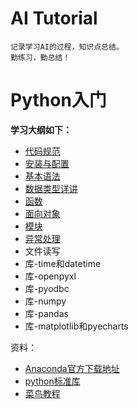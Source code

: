 # AI Tutorial
    记录学习AI的过程，知识点总结。
    勤练习，勤总结！

# **Python入门**
**学习大纲如下：**
* [代码规范](./src/python/chapter-0/article/chapter00.md)
* [安装与配置](./src/python/chapter-1/article/chapter01.md)
* [基本语法](./src/python/chapter-2/article/chapter02.md)
* [数据类型详讲](./src/python/chapter-3/article/chapter03.md)
* [函数](./src/python/chapter-4/article/chapter04.md)
* [面向对象](./src/python/chapter-5/article/chapter05.md)
* [模块](./src/python/chapter-6/article/chapter06.md)
* [异常处理](./src/python/chapter-7/article/chapter07.md)
* 文件读写
* 库-time和datetime
* 库-openpyxl
* 库-pyodbc
* 库-numpy
* 库-pandas
* 库-matplotlib和pyecharts

资料：

- [Anaconda官方下载地址](https://www.anaconda.com/distribution/#download-section)
- [python标准库](https://docs.python.org/zh-cn/3/library/functions.html)
- [菜鸟教程](https://www.runoob.com/python3/python3-tutorial.html)